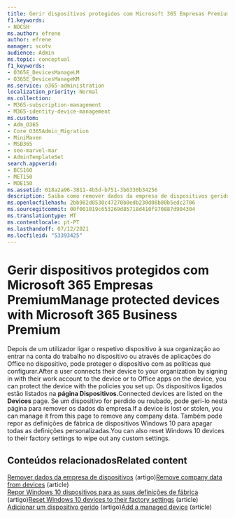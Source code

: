 ```yaml
---
title: Gerir dispositivos protegidos com Microsoft 365 Empresas Premium
f1.keywords:
- NOCSH
ms.author: efrene
author: efrene
manager: scotv
audience: Admin
ms.topic: conceptual
f1_keywords:
- O365E_DevicesManageLM
- O365E_DevicesManageKM
ms.service: o365-administration
localization_priority: Normal
ms.collection:
- M365-subscription-management
- M365-identity-device-management
ms.custom:
- Adm_O365
- Core_O365Admin_Migration
- MiniMaven
- MSB365
- seo-marvel-mar
- AdminTemplateSet
search.appverid:
- BCS160
- MET150
- MOE150
ms.assetid: 018a2a96-3811-4b5d-b751-3b6330b34256
description: Saiba como remover dados da empresa de dispositivos geridos através de políticas de proteção, bem como repor Windows 10 dispositivos para as respetivas definições de fábrica.
ms.openlocfilehash: 2bb982d0530c47270b0edb230d08b80b5edc2706
ms.sourcegitcommit: 00f001019c653269d85718d410f970887d904304
ms.translationtype: MT
ms.contentlocale: pt-PT
ms.lasthandoff: 07/12/2021
ms.locfileid: "53393425"
---
```

# <a name="manage-protected-devices-with-microsoft-365-business-premium"></a><span data-ttu-id="125aa-103">Gerir dispositivos protegidos com Microsoft 365 Empresas Premium</span><span class="sxs-lookup"><span data-stu-id="125aa-103">Manage protected devices with Microsoft 365 Business Premium</span></span>

<span data-ttu-id="125aa-104">Depois de um utilizador ligar o respetivo dispositivo à sua organização ao entrar na conta do trabalho no dispositivo ou através de aplicações do Office no dispositivo, pode proteger o dispositivo com as políticas que configurar.</span><span class="sxs-lookup"><span data-stu-id="125aa-104">After a user connects their device to your organization by signing in with their work account to the device or to Office apps on the device, you can protect the device with the policies you set up.</span></span> <span data-ttu-id="125aa-105">Os dispositivos ligados estão listados na **página Dispositivos.**</span><span class="sxs-lookup"><span data-stu-id="125aa-105">Connected devices are listed on the **Devices** page.</span></span> <span data-ttu-id="125aa-106">Se um dispositivo for perdido ou roubado, pode geri-lo nesta página para remover os dados da empresa.</span><span class="sxs-lookup"><span data-stu-id="125aa-106">If a device is lost or stolen, you can manage it from this page to remove any company data.</span></span> <span data-ttu-id="125aa-107">Também pode repor as definições de fábrica de dispositivos Windows 10 para apagar todas as definições personalizadas.</span><span class="sxs-lookup"><span data-stu-id="125aa-107">You can also reset Windows 10 devices to their factory settings to wipe out any custom settings.</span></span> 

## <a name="related-content"></a><span data-ttu-id="125aa-108">Conteúdos relacionados</span><span class="sxs-lookup"><span data-stu-id="125aa-108">Related content</span></span>
  
<span data-ttu-id="125aa-109">[Remover dados da empresa de dispositivos](remove-company-data.md) (artigo)</span><span class="sxs-lookup"><span data-stu-id="125aa-109">[Remove company data from devices](remove-company-data.md) (article)</span></span>\
<span data-ttu-id="125aa-110">[Repor Windows 10 dispositivos para as suas definições de fábrica](reset-devices-to-factory-settings.md) (artigo)</span><span class="sxs-lookup"><span data-stu-id="125aa-110">[Reset Windows 10 devices to their factory settings](reset-devices-to-factory-settings.md) (article)</span></span>\
<span data-ttu-id="125aa-111">[Adicionar um dispositivo gerido](./app-protection-settings-for-android-and-ios.md) (artigo)</span><span class="sxs-lookup"><span data-stu-id="125aa-111">[Add a managed device](./app-protection-settings-for-android-and-ios.md) (article)</span></span>

